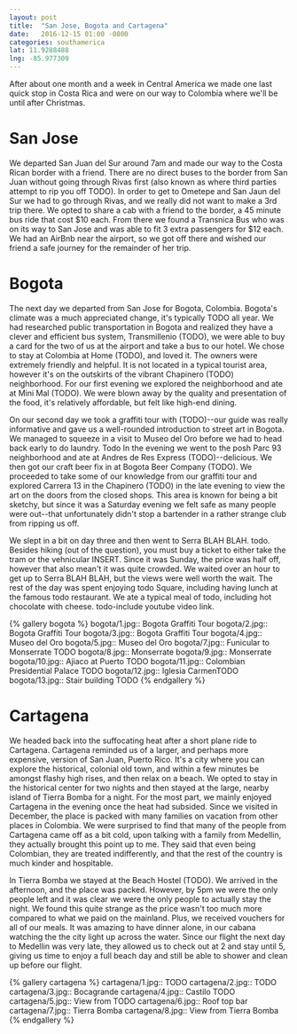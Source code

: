 ```yaml
---
layout: post
title:  "San Jose, Bogota and Cartagena"
date:   2016-12-15 01:00 -0800
categories: southamerica
lat: 11.9288488
lng: -85.977309
---
```


After about one month and a week in Central America we made one last quick stop in Costa Rica and were on our way to Colombia where we'll be until after Christmas.

<!--more-->

# San Jose

We departed San Juan del Sur around 7am and made our way to the Costa Rican border with a friend. There are no direct buses to the border from San Juan without going through Rivas first
(also known as where third parties attempt to rip you off TODO). In order to get to Ometepe and San Jaun del Sur we had to go through Rivas, and we really did not want to
make a 3rd trip there. We opted to share a cab with a friend to the border, a 45 minute bus ride that cost $10 each. From there we found a Transnica Bus who was on its way to San Jose and was able
to fit 3 extra passengers for $12 each. We had an AirBnb near the airport, so we got off there and wished our friend a safe journey for the remainder of her trip.

# Bogota

The next day we departed from San Jose for Bogota, Colombia. Bogota's climate was a much appreciated change, it's typically TODO all year. We had researched public transportation in Bogota and
realized they have a clever and efficient bus system, Transmillenio (TODO), we were able to buy a card for the two of us at the airport and take a bus to our hotel. We chose to stay at
Colombia at Home (TODO), and loved it. The owners were extremely friendly and helpful. It is not located in a typical tourist area, however it's on the outskirts of the vibrant Chapinero (TODO)
neighborhood. For our first evening we explored the neighborhood and ate at Mini Mal (TODO). We were blown away by the quality and presentation of the food, it's relatively affordable, but felt
like high-end dining.

On our second day we took a graffiti tour with (TODO)--our guide was really informative and gave us a well-rounded introduction to street art in Bogota. We managed to squeeze in a visit to
Museo del Oro before we had to head back early to do laundry. Todo In the evening we went to the posh Parc 93 neighborhood and ate at Andres de Res Express (TODO)--delicious. We then got our craft beer fix in at
Bogota Beer Company (TODO). We proceeded to take some of our knowledge from our graffiti tour and explored Carrera 13 in the Chapinero (TODO) in the late evening to view the art on the doors from the
closed shops. This area is known for being a bit sketchy, but since it was a Saturday evening we felt safe as many people were out--that unfortunately didn't stop a bartender in a rather strange
club from ripping us off.

We slept in a bit on day three and then went to Serra BLAH BLAH. todo. Besides hiking (out of the question), you must buy a ticket to either take the tram or the vehnicular INSERT. Since it was Sunday, the price
was half off, however that also mean't it was quite crowded. We waited over an hour to get up to Serra BLAH BLAH, but the views were well worth the wait. The rest of the day was spent enjoying todo Square, including
having lunch at the famous todo restaurant. We ate a typical meal of todo, including hot chocolate with cheese. todo-include youtube video link.

{% gallery bogota %}
bogota/1.jpg:: Bogota Graffiti Tour
bogota/2.jpg:: Bogota Graffiti Tour
bogota/3.jpg:: Bogota Graffiti Tour
bogota/4.jpg:: Museo del Oro
bogota/5.jpg:: Museo del Oro
bogota/7.jpg:: Funicular to Monserrate TODO
bogota/8.jpg:: Monserrate
bogota/9.jpg:: Monserrate
bogota/10.jpg:: Ajiaco at Puerto TODO
bogota/11.jpg:: Colombian Presidential Palace TODO
bogota/12.jpg:: Iglesia CarmenTODO
bogota/13.jpg:: Stair building TODO
{% endgallery %}

# Cartagena

We headed back into the suffocating heat after a short plane ride to Cartagena. Cartagena reminded us of a larger, and perhaps more expensive, version of San Juan, Puerto Rico. It's a city where you
can explore the historical, colonial old town, and within a few minutes be amongst flashy high rises, and then relax on a beach. We opted to stay in the historical center for two nights and then
stayed at the large, nearby island of Tierra Bomba for a night. For the most part, we mainly enjoyed Cartagena in the evening once the heat had subsided. Since we visited in December, the place is
packed with many families on vacation from other places in Colombia. We were surprised to find that many of the people from Cartagena came off as a bit cold, upon talking with a family from Medellin,
they actually brought this point up to me. They said that even being Colombian, they are treated indifferently, and that the rest of the country is much kinder and hospitable.

In Tierra Bomba we stayed at the Beach Hostel (TODO). We arrived in the afternoon, and the place was packed. However, by 5pm we were the only people left and it was clear we were the only people to
actually stay the night. We found this quite strange as the price wasn't too much more compared to what we paid on the mainland. Plus, we received vouchers for all of our meals. It was amazing to have
dinner alone, in our cabana watching the the city light up across the water. Since our flight the next day to Medellin was very late, they allowed us to check out at 2 and stay until 5, giving us
time to enjoy a full beach day and still be able to shower and clean up before our flight.

{% gallery cartagena %}
cartagena/1.jpg:: TODO
cartagena/2.jpg:: TODO
cartagena/3.jpg:: Bocagrande
cartagena/4.jpg:: Castilo TODO
cartagena/5.jpg:: View from TODO
cartagena/6.jpg:: Roof top bar
cartagena/7.jpg:: Tierra Bomba
cartagena/8.jpg:: View from Tierra Bomba
{% endgallery %}